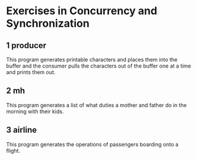 # Exercises in Concurrency and Synchronization

## 1 producer
This program generates printable characters and places them into the buffer
and the consumer pulls the characters out of the buffer one at a time and prints them out.

## 2 mh
This program generates a list of what duties a mother and father do in the morning with their kids.

## 3 airline
This program generates the operations of passengers boarding onto a flight.
